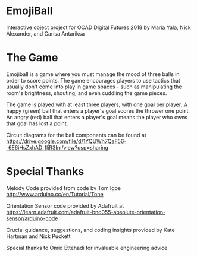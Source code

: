 # EmojiBall
Interactive object project for OCAD Digital Futures 2018
by Maria Yala, Nick Alexander, and Carisa Antariksa

# The Game
Emojiball is a game where you must manage the mood of three balls in order to score points. The game encourages players to use tactics that usually don't come into play in game spaces - such as manipulating the room's brightness, shouting, and even cuddling the game pieces.

The game is played with at least three players, with one goal per player. A happy (green) ball that enters a player's goal scores the thrower one point. An angry (red) ball that enters a player's goal means the player who owns that goal has lost a point.

Circuit diagrams for the ball components can be found at https://drive.google.com/file/d/1YQUWh7QaF56-_6E6iHsZxhAD_fljR3Im/view?usp=sharing

# Special Thanks
Melody Code provided from code by Tom Igoe
http://www.arduino.cc/en/Tutorial/Tone

Orientation Sensor code provided by Adafruit at 
https://learn.adafruit.com/adafruit-bno055-absolute-orientation-sensor/arduino-code

Crucial guidance, suggestions, and coding insights provided by Kate Hartman and Nick Puckett

Special thanks to Omid Ettehadi for invaluable engineering advice